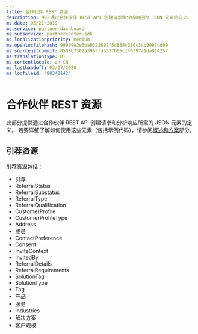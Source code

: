 ```yaml
---
title: 合作伙伴 REST 资源
description: 用于通过合作伙伴 REST API 创建请求和分析响应的 JSON 元素的定义。
ms.date: 05/21/2019
ms.service: partner-dashboard
ms.subservice: partnercenter-sdk
ms.localizationpriority: medium
ms.openlocfilehash: 99989e2e3ba9322697f5d834c2f0c3dc9097dd09
ms.sourcegitcommit: 0508b7302a3965fd5537b05c1f0397a1da014257
ms.translationtype: MT
ms.contentlocale: zh-CN
ms.lasthandoff: 03/27/2020
ms.locfileid: "80342142"
---
```

# <a name="partner-rest-resources"></a>合作伙伴 REST 资源

此部分提供通过合作伙伴 REST API 创建请求和分析响应所需的 JSON 元素的定义。 若要详细了解如何使用这些元素（包括示例代码），请参阅[概述和方案](index.md)部分。

## <a name="referral-resources"></a>引荐资源
[引荐资源](referral-resources.md)包括：

* 引荐
* ReferralStatus
* ReferralSubstatus
* ReferralType
* ReferralQualification
* CustomerProfile
* CustomerProfileType
* Address
* 成员
* ContactPreference
* Consent
* InviteContext
* InvitedBy
* ReferralDetails
* ReferralRequirements
* SolutionTag
* SolutionType
* Tag
* 产品
* 服务
* Industries
* 解决方案
* 客户规模